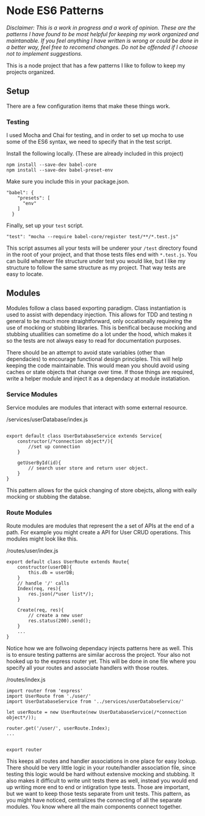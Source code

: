 # Node ES6 Patterns
*Disclaimer: This is a work in progress and a work of opinion. These are the patterns I have found to be most helpful for keeping my work organized and maintanable. If you feel anything I have written is wrong or could be done in a better way, feel free to recomend changes. Do not be offended if I choose not to implement suggestions.*

This is a node project that has a few patterns I like to follow to keep my projects organized.

## Setup
There are a few configuration items that make these things work. 


### Testing
I used Mocha and Chai for testing, and in order to set up mocha to use some of the ES6 syntax, we need to specify that in the test script. 

Install the following locally. (These are already included in this project)

```
npm install --save-dev babel-core
npm install --save-dev babel-preset-env
```

Make sure you include this in your package.json.

```
"babel": {
    "presets": [
      "env"
    ]
  }
```

Finally, set up your `test` script.
```
"test": "mocha --require babel-core/register test/**/*.test.js"
```

This script assumes all your tests will be underer your `/test` directory found in the root of your project, and that those tests files end with `*.test.js`. You can build whatever file structure under test you would like, but I like my structure to follow the same structure as my project. That way tests are easy to locate.

## Modules

Modules follow a class based exporting paradigm. Class instantiation is used to assist with dependacy injection. This allows for TDD and testing n general to be much more straightforward, only occationally requireing the use of mocking or stubbing libraries. This is benifical because mocking and stubbing utuallities can sometime do a lot under the hood, which makes it so the tests are not always easy to read for documentation purposes. 

There should be an attempt to avoid state variables (other than dependacies) to encourage functional design principles. This will help keeping the code maintainable. This would mean you should avoid using caches or state objects that change over time. If those things are required, write a helper module and inject it as a dependacy at module instatiation.

### Service Modules
Service modules are modules that interact with some external resource.

/services/userDatabase/index.js

```

export default class UserDatabaseService extends Service{
    constructor(/*connection object*/){
        //set up connection
    }

    getUserById(id){
        // search user store and return user object.
    }
}

```

This pattern allows for the quick changing of store obejcts, allong with eaily mocking or stubbing the databse.


### Route Modules
Route modules are modules that represent the a set of APIs at the end of a path. For example you might create a API for User CRUD operations. This modules might look like this.

/routes/user/index.js
```
export default class UserRoute extends Route{
    constructor(userDB){
        this.db = userDB;
    }
    // handle '/' calls
    Index(req, res){
        res.json(/*user list*/);
    }

    Create(req, res){
        // create a new user
        res.status(200).send();
    }
    ...
}

```
Notice how we are follwoing dependacy injects patterns here as well. This is to ensure testing patterns are similar accross the project. 
Your also not hooked up to the express router yet. This will be done in one file where you specify all your routes and associate handlers with those routes. 

/routes/index.js
```
import router from 'express'
import UserRoute from './user/'
import UserDatabaseService from '../services/userDatabseService/'

let userRoute = new UserRoute(new UserDatabaseService(/*connection object*/));

router.get('/user/', userRoute.Index);
...


export router

```

This keeps all routes and handler associations in one place for easy lookup. There should be very little logic in your route/handler association file, since testing this logic would be hard without extensive mocking and stubbing. It also makes it difficult to write unit tests there as well, instead you would end up writing more end to end or intigration type tests. Those are important, but we want to keep those tests separate from unit tests.
This pattern, as you might have noticed, centralizes the connecting of all the separate modules. You know where all the main components connect together.
